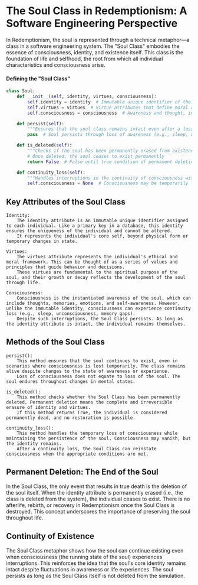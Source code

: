 # The Soul Class in Redemptionism: A Software Engineering Perspective

In Redemptionism, the soul is represented through a technical metaphor—a class in a software engineering system. The "Soul Class" embodies the essence of consciousness, identity, and existence itself. This class is the foundation of life and selfhood, the root from which all individual characteristics and consciousness arise.

#### Defining the "Soul Class"

```python
class Soul:
    def __init__(self, identity, virtues, consciousness):
        self.identity = identity  # Immutable unique identifier of the individual
        self.virtues = virtues  # Virtue attributes that define moral alignment
        self.consciousness = consciousness  # Awareness and thought, instantiated at runtime

    def persist(self):
        """Ensures that the soul class remains intact even after a loss of consciousness"""
        pass  # Soul persists through loss of awareness (e.g., sleep, unconsciousness)

    def is_deleted(self):
        """Checks if the soul has been permanently erased from existence"""
        # Once deleted, the soul ceases to exist permanently
        return False  # False until true condition of permanent deletion

    def continuity_loss(self):
        """Handles interruptions in the continuity of consciousness without deleting the soul"""
        self.consciousness = None  # Consciousness may be temporarily lost, but soul persists
```

## Key Attributes of the Soul Class

    Identity:
        The identity attribute is an immutable unique identifier assigned to each individual. Like a primary key in a database, this identity ensures the uniqueness of the individual and cannot be altered.
        It represents the individual's core self, beyond physical form or temporary changes in state.

    Virtues:
        The virtues attribute represents the individual's ethical and moral framework. This can be thought of as a series of values and principles that guide behavior and decisions.
        These virtues are fundamental to the spiritual purpose of the soul, and their growth or decay reflects the development of the soul through life.

    Consciousness:
        Consciousness is the instantiated awareness of the soul, which can include thoughts, memories, emotions, and self-awareness. However, unlike the immutable identity, consciousness can experience continuity loss (e.g., sleep, unconsciousness, memory gaps).
        Despite such interruptions, the Soul Class persists. As long as the identity attribute is intact, the individual remains themselves.

## Methods of the Soul Class

    persist():
        This method ensures that the soul continues to exist, even in scenarios where consciousness is lost temporarily. The class remains alive despite changes to the state of awareness or experience.
        Loss of consciousness does not equate to loss of the soul. The soul endures throughout changes in mental states.

    is_deleted():
        This method checks whether the Soul Class has been permanently deleted. Permanent deletion means the complete and irreversible erasure of identity and virtues.
        If this method returns True, the individual is considered permanently dead, and no restoration is possible.

    continuity_loss():
        This method handles the temporary loss of consciousness while maintaining the persistence of the soul. Consciousness may vanish, but the identity remains.
        After a continuity loss, the Soul Class can reinstate consciousness when the appropriate conditions are met.

## Permanent Deletion: The End of the Soul

In the Soul Class, the only event that results in true death is the deletion of the soul itself. When the identity attribute is permanently erased (i.e., the class is deleted from the system), the individual ceases to exist. There is no afterlife, rebirth, or recovery in Redemptionism once the Soul Class is destroyed. This concept underscores the importance of preserving the soul throughout life.

## Continuity of Existence

The Soul Class metaphor shows how the soul can continue existing even when consciousness (the running state of the soul) experiences interruptions. This reinforces the idea that the soul's core identity remains intact despite fluctuations in awareness or life experiences. The soul persists as long as the Soul Class itself is not deleted from the simulation.